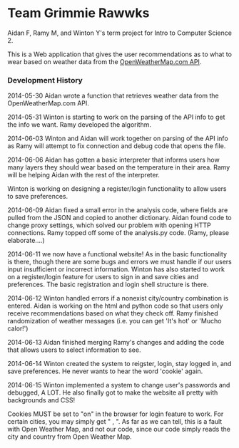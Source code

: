 Team Grimmie Rawwks
=================

Aidan F, Ramy M, and Winton Y's term project for Intro to Computer Science 2.

This is a Web application that gives the user recommendations as to what to wear
based on weather data from the [OpenWeatherMap.com API](http://openweathermap.org/API).

### Development History
2014-05-30
Aidan wrote a function that retrieves weather data from the OpenWeatherMap.com API.

2014-05-31
Winton is starting to work on the parsing of the API info to get the info we want.
Ramy developed the algorithm.

2014-06-03
Winton and Aidan will work together on parsing of the API info as Ramy will attempt
to fix connection and debug code that opens the file.

2014-06-06
Aidan has gotten a basic interpreter that informs users how
many layers they should wear based on the temperature in 
their area. Ramy will be helping Aidan with the rest of the 
interpreter.

Winton is working on designing a register/login functionality
to allow users to save preferences.

2014-06-09
Aidan fixed a small error in the analysis code, where fields are pulled from the JSON
and copied to another dictionary.
Aidan found code to change proxy settings, which solved our problem with opening 
HTTP connections.
Ramy topped off some of the analysis.py code. (Ramy, please elaborate....)

2014-06-11
we now have a functional website! As in the basic functionality is there, though
there are some bugs and errors we must handle if our users input insufficient or 
incorrect information.
Winton has also started to work on a register/login feature for users to sign in 
and save cities and preferences. The basic registration and login shell structure
is there.

2014-06-12
Winton handled errors if a nonexist city/country combination is entered.
Aidan is working on the html and python code so that users only receive
recommendations based on what they check off.
Ramy finished randomization of weather messages (i.e. you can get 'It's hot'
or 'Mucho calor!')

2014-06-13
Aidan finished merging Ramy's changes and adding the code that allows users to select
information to see.

2014-06-14
Winton created the system to reigster, login, stay logged in, and save preferences. He
never wants to hear the word 'cookie' again.

2014-06-15
Winton implemented a system to change user's passwords and debugged, A LOT. He also finally 
got to make the website all pretty with backgrounds and CSS!

Cookies MUST be set to "on" in the browser for login feature to work.
For certain cities, you may simply get " , <Country>". As far as we can tell, this is a fault 
with Open Weather Map, and not our code, since our code simply reads the city and country from
Open Weather Map.
